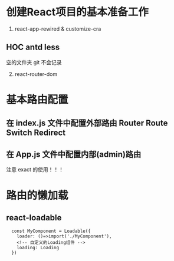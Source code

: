 # 创建React项目的基本准备工作
1. react-app-rewired & customize-cra
  ## HOC antd less
  空的文件夹 git 不会记录

2. react-router-dom 
  # 基本路由配置  
  ## 在 index.js 文件中配置外部路由 Router Route Switch Redirect
  ## 在 App.js 文件中配置内部(admin)路由 
  注意 exact 的使用！！！
  # 路由的懒加载
  ## react-loadable
      const MyComponent = Loadable({
        loader: ()=>import('./MyComponent'),
        <!-- 自定义的Loading组件 -->
        loading: Loading
      })